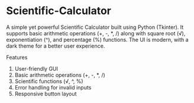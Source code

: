 # Scientific-Calculator
A simple yet powerful Scientific Calculator built using Python (Tkinter). It supports basic arithmetic operations (+, -, *, /) along with square root (√), exponentiation (^), and percentage (%) functions. The UI is modern, with a dark theme for a better user experience.

Features
1. User-friendly GUI
2. Basic arithmetic operations (+, -, *, /)
3. Scientific functions (√, ^, %)
4. Error handling for invalid inputs
5. Responsive button layout
